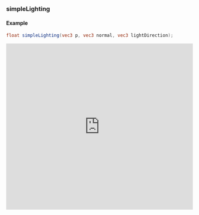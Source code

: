 ### simpleLighting
#### Example
```glsl
float simpleLighting(vec3 p, vec3 normal, vec3 lightDirection);
```
<iframe width="100%" height="450px" src="http://localhost:3000/sculpture/-LM-Nx6cvMmlbdKKiB64?example=true&embed=true" frameborder="0"></iframe>